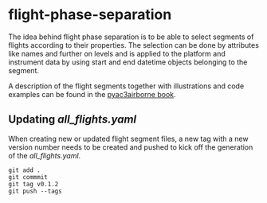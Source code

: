 # flight-phase-separation

The idea behind flight phase separation is to be able to select segments of flights according to their properties. The selection can be done by attributes like names and further on levels and is applied to the platform and instrument data by using start and end datetime objects belonging to the segment.


A description of the flight segments together with illustrations and code examples can be found in the [pyac3airborne book](https://igmk.github.io/pyac3airborne_book/flight_tracks.html).

## Updating *all_flights.yaml*
When creating new or updated flight segment files, a new tag with a new version number needs to be created and pushed to kick off the generation of the *all_flights.yaml*.

```
git add .
git commmit
git tag v0.1.2
git push --tags
```
